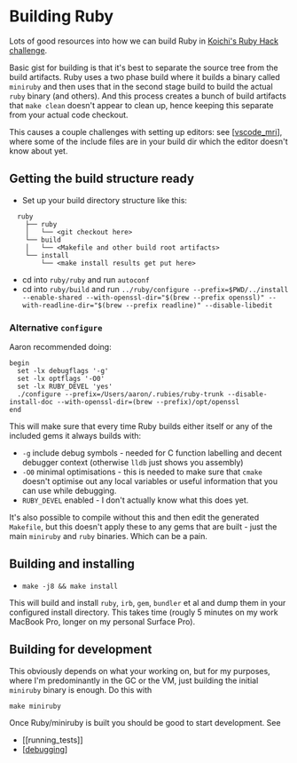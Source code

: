 # Building Ruby

Lots of good resources into how we can build Ruby in [Koichi's Ruby Hack
challenge](https://github.com/ko1/rubyhackchallenge).

Basic gist for building is that it's best to separate the source tree from the
build artifacts. Ruby uses a two phase build where it builds a binary called
`miniruby` and then uses that in the second stage build to build the actual
`ruby` binary (and others). And this process creates a bunch of build artifacts
that `make clean` doesn't appear to clean up, hence keeping this separate from
your actual code checkout.

This causes a couple challenges with setting up editors: see [[vscode_mri]],
where some of the include files are in your build dir which the editor doesn't
know about yet.

## Getting the build structure ready

* Set up your build directory structure like this:

```
  ruby
    ├── ruby
    │   └── <git checkout here>
    └── build
    │   └── <Makefile and other build root artifacts>
    └── install
        └── <make install results get put here>
```

* cd into `ruby/ruby` and run `autoconf`
* cd into `ruby/build` and run `../ruby/configure --prefix=$PWD/../install
  --enable-shared --with-openssl-dir="$(brew --prefix openssl)"
  --with-readline-dir="$(brew --prefix readline)" --disable-libedit`

### Alternative `configure`

Aaron recommended doing:

```shell
begin
  set -lx debugflags '-g'
  set -lx optflags '-O0'
  set -lx RUBY_DEVEL 'yes'
  ./configure --prefix=/Users/aaron/.rubies/ruby-trunk --disable-install-doc --with-openssl-dir=(brew --prefix)/opt/openssl
end
```

This will make sure that every time Ruby builds either itself or any of the
included gems it always builds with:

* `-g` include debug symbols - needed for C function labelling and decent
  debugger context (otherwise `lldb` just shows you assembly)
* `-O0` minimal optimisations - this is needed to make sure that `cmake` doesn't
  optimise out any local variables or useful information that you can use while
  debugging.
* `RUBY_DEVEL` enabled - I don't actually know what this does yet.

It's also possible to compile without this and then edit the generated
`Makefile`, but this doesn't apply these to any gems that are built - just the main `miniruby` and `ruby` binaries. Which can be a pain.

## Building and installing

- `make -j8 && make install`

This will build and install `ruby`, `irb`, `gem`, `bundler` et al and dump them
in your configured install directory. This takes time (rougly 5 minutes on my
work MacBook Pro, longer on my personal Surface Pro).

## Building for development

This obviously depends on what your working on, but for my purposes, where I'm
predominantly in the GC or the VM, just building the initial `miniruby` binary
is enough. Do this with

```
make miniruby
```

Once Ruby/miniruby is built you should be good to start development. See

* [[running_tests]]
* [[debugging]]

[//begin]: # "Autogenerated link references for markdown compatibility"
[vscode_mri]: vscode_mri "Setting up VSCode for MRI development"
[debugging]: debugging "Debugging"
[//end]: # "Autogenerated link references"